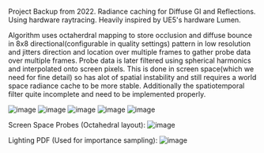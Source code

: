 Project Backup from 2022.
Radiance caching for Diffuse GI and Reflections. Using hardware raytracing.
Heavily inspired by UE5's hardware Lumen.

Algorithm uses octaherdral mapping to store occlusion and diffuse bounce in 8x8 directional(configurable in quality settings) pattern in low resolution and jitters direction and location over multiple frames to gather probe data over multiple frames.
Probe data is later filtered using spherical harmonics and interpolated onto screen pixels. 
This is done in screen space(which we need for fine detail) so has alot of spatial instability and still requires a world space radiance cache to be more stable. Additionally the spatiotemporal filter quite incomplete and need to be implemented properly.


![image](https://github.com/user-attachments/assets/93869c77-f21c-4580-bded-d3ca05374cd4)
![image](https://github.com/user-attachments/assets/4452a20a-9761-4cf3-a286-85573bb96196)
![image](https://github.com/user-attachments/assets/e4e7168a-683a-4653-aaa5-d9b5abb2aa05)
![image](https://github.com/user-attachments/assets/0908335b-568d-4d3c-9cec-a023524abe15)
![image](https://github.com/user-attachments/assets/b4465f98-21c9-4657-bcd2-1b8abca6781f)

Screen Space Probes (Octahedral layout):
![image](https://github.com/user-attachments/assets/aef39bc0-538c-4555-81ed-5ff53715e166)

Lighting PDF (Used for importance sampling):
![image](https://github.com/user-attachments/assets/679e310d-7e69-46c7-a1b3-c8c4e6e30f2f)
